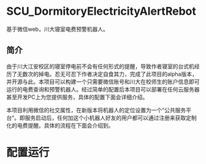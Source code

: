 # SCU_DormitoryElectricityAlertRebot
基于微信web，川大寝室电费预警机器人。

## 简介

由于川大江安校区的寝室停电前不会有任何形式的提醒，导致作者寝室的台式机经历了无数次的掉电。忍无可忍下作者决定自食其力，完成了此项目的alpha版本，并开源与此。本项目可以构建一个只需要微信账号和川大在校师生的账户信息即可运行的电费查询和预警机器人。经过简单的配置后本项目可以部署在任何云服务器甚至开发PC上为您提供服务，具体的配置下面会详细介绍。

本项目利用微信的社交属性，在新版本将机器人的定位设置为一个“公共服务平台”。即服务启动后，任何加这个小机器人好友的用户都可以通过注册来获取定制化的电费提醒。具体的流程在下面会介绍到。

# 配置运行

